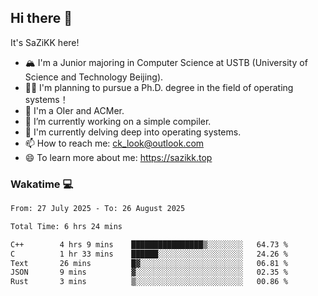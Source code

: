 ## Hi there 👋

It's SaZiKK here!

- 🏔️ I'm a Junior majoring in Computer Science  at USTB (University of Science and Technology Beijing).
- 🧑‍🎓 I'm planning to pursue a Ph.D. degree in the field of operating systems！
- 🚀 I'm a OIer and ACMer.
- 🔭 I’m currently working on a simple compiler.
- 🌱 I'm currently delving deep into operating systems.
- 📫 How to reach me: ck_look@outlook.com
- 😄 To learn more about me: https://sazikk.top

  
<!--
**SaZiKK/SaZiKK** is a ✨ _special_ ✨ repository because its `README.md` (this file) appears on your GitHub profile.

Here are some ideas to get you started:

- 🔭 I’m currently working on ...
- 🌱 I’m currently learning ...
- 👯 I’m looking to collaborate on ...
- 🤔 I’m looking for help with ...
- 💬 Ask me about ...
- 📫 How to reach me: ...
- 😄 Pronouns: ...
- ⚡ Fun fact: ...
-->

### Wakatime 💻

<!--START_SECTION:waka-->

```txt
From: 27 July 2025 - To: 26 August 2025

Total Time: 6 hrs 24 mins

C++        4 hrs 9 mins    ████████████████▒░░░░░░░░   64.73 %
C          1 hr 33 mins    ██████░░░░░░░░░░░░░░░░░░░   24.26 %
Text       26 mins         █▓░░░░░░░░░░░░░░░░░░░░░░░   06.81 %
JSON       9 mins          ▓░░░░░░░░░░░░░░░░░░░░░░░░   02.35 %
Rust       3 mins          ▒░░░░░░░░░░░░░░░░░░░░░░░░   00.86 %
```

<!--END_SECTION:waka-->
